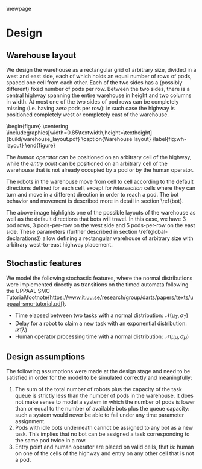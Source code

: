 \newpage

Design
======

Warehouse layout
----------------

We design the warehouse as a rectangular grid of arbitrary size, divided in a
west and east side, each of which holds an equal number of rows of pods, spaced
one cell from each other. Each of the two sides has a (possibly different) fixed
number of pods per row. Between the two sides, there is a central highway
spanning the entire warehouse in height and two columns in width. At most one of
the two sides of pod rows can be completely missing (i.e. having *zero* pods per
row): in such case the highway is positioned completely west or completely east
of the warehouse.

\begin{figure}
\centering
\includegraphics[width=0.85\textwidth,height=\textheight]{build/warehouse_layout.pdf}
\caption{Warehouse layout}
\label{fig:wh-layout}
\end{figure}

The *human operator* can be positioned on an arbitrary cell of the highway,
while the *entry point* can be positioned on an arbitrary cell of the warehouse
that is not already occupied by a pod or by the human operator.

The robots in the warehouse move from cell to cell according to the default
directions defined for each cell, except for *intersection* cells where they can
turn and move in a different direction in order to reach a pod. The bot behavior
and movement is described more in detail in section \ref{bot}.

The above image highlights one of the possible layouts of the warehouse as well
as the default directions that bots will travel. In this case, we have 3 pod
rows, 3 pods-per-row on the west side and 5 pods-per-row on the east side. These
parameters (further described in section \ref{global-declarations}) allow
defining a rectangular warehouse of arbitrary size with arbitrary west-to-east
highway placement.


Stochastic features
-------------------

We model the following stochastic features, where the normal distributions were
implemented directly as transitions on the timed automata following the UPPAAL
SMC
Tutorial\footnote{https://www.it.uu.se/research/group/darts/papers/texts/uppaal-smc-tutorial.pdf}.

- Time elapsed between two tasks with a normal distribution:
  $\mathcal{N}(\mu_T,\,\sigma_T)$
- Delay for a robot to claim a new task with an exponential distribution:
  $\mathcal{X}(\lambda)$
- Human operator processing time with a normal distribution:
  $\mathcal{N}(\mu_H,\,\sigma_H)$


Design assumptions
------------------

The following assumptions were made at the design stage and need to be satisfied
in order for the model to be simulated correctly and meaningfully:

1. The sum of the total number of robots plus the capacity of the task queue is
   strictly less than the number of pods in the warehouse. It does not make
   sense to model a system in which the number of pods is lower than or equal to
   the number of available bots plus the queue capacity: such a system would
   never be able to fail under any time parameter assignment.
2. Pods with idle bots underneath cannot be assigned to any bot as a new task.
   This implies that no bot can be assigned a task corresponding to the same pod
   twice in a row.
3. Entry point and human operator are placed on valid cells, that is: human on
   one of the cells of the highway and entry on any other cell that is not a pod.

